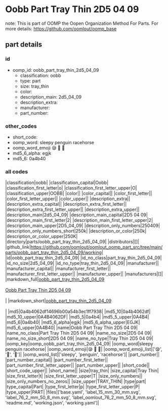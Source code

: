 # Oobb Part Tray Thin 2D5 04 09  

note: This is part of OOMP the Oopen Organization Method For Parts. For more details: https://github.com/oomlout/oomp_base

##  part details





### id
* oomp_id: oobb_part_tray_thin_2d5_04_09
  * classification: oobb
  * type: part
  * size: tray_thin
  * color: 
  * description_main: 2d5_04_09
  * description_extra: 
  * manufacturer: 
  * part_number: 

### other_codes
* short_code: 
* oomp_word: sleepy penguin racehorse
* oomp_word_emoji :sleepy: :penguin: :racehorse:
* md5_6_alpha: egjk
* md5_6: 0a4b40

### all codes 
|classification|oobb|
|classification_capital|Oobb|
|classification_first_letter|o|
|classification_first_letter_upper|O|
|classification_upper|OOBB|
|color||
|color_capital||
|color_first_letter||
|color_first_letter_upper||
|color_upper||
|description_extra||
|description_extra_capital||
|description_extra_first_letter||
|description_extra_first_letter_upper||
|description_extra_upper||
|description_main|2d5_04_09|
|description_main_capital|2D5 04 09|
|description_main_first_letter|2|
|description_main_first_letter_upper|2|
|description_main_upper|2D5_04_09|
|description_only_numbers|250409|
|description_only_numbers_short|250k|
|description_or_color|250k|
|description_or_color_upper|250K|
|directory|parts/oobb_part_tray_thin_2d5_04_09|
|distributors|[]|
|github_link|https://github.com/oomlout/oomlout_oomp_part_src/tree/main/parts/oobb_part_tray_thin_2d5_04_09/working|
|id|oobb_part_tray_thin_2d5_04_09|
|id_no_class|part_tray_thin_2d5_04_09|
|id_no_size|2d5_04_09|
|id_no_type|tray_thin_2d5_04_09|
|manufacturer||
|manufacturer_capital||
|manufacturer_first_letter||
|manufacturer_first_letter_upper||
|manufacturer_upper||
|manufacturers|[]|
|markdown_full|[oobb_part_tray_thin_2d5_04_09](https://github.com/oomlout/oomlout_oomp_part_src/tree/main/parts/oobb_part_tray_thin_2d5_04_09/working)<br>[](https://github.com/oomlout/oomlout_oomp_part_src/tree/main/parts/oobb_part_tray_thin_2d5_04_09/working)<br>[Oobb Part Tray Thin 2D5 04 09](https://github.com/oomlout/oomlout_oomp_part_src/tree/main/parts/oobb_part_tray_thin_2d5_04_09/working)<br><br>|
|markdown_short|[oobb_part_tray_thin_2d5_04_09](https://github.com/oomlout/oomlout_oomp_part_src/tree/main/parts/oobb_part_tray_thin_2d5_04_09/working)<br><br>|
|md5|0a4b4062df14696b00a54b3ec1ff7938|
|md5_10|0a4b4062df|
|md5_10_upper|0A4B4062DF|
|md5_5|0a4b4|
|md5_5_upper|0A4B4|
|md5_6|0a4b40|
|md5_6_alpha|egjk|
|md5_6_alpha_upper|EGJK|
|md5_6_upper|0A4B40|
|name|Oobb Part Tray Thin 2D5 04 09|
|name_no_class|Part Tray Thin 2D5 04 09|
|name_no_size|2D5 04 09|
|name_no_size_short|2D5 04 09|
|name_no_type|Tray Thin 2D5 04 09|
|oomp_key|oomp_oobb_part_tray_thin_2d5_04_09|
|oomp_word|sleepy penguin racehorse|
|oomp_word_emoji|:sleepy: :penguin: :racehorse:|
|oomp_word_emoji_list|[':sleepy:', ':penguin:', ':racehorse:']|
|oomp_word_list|['sleepy', 'penguin', 'racehorse']|
|part_number||
|part_number_capital||
|part_number_first_letter||
|part_number_first_letter_upper||
|part_number_upper||
|short_code||
|short_code_upper||
|short_name||
|size|tray_thin|
|size_capital|Tray Thin|
|size_first_letter|t|
|size_first_letter_upper|T|
|size_only_numbers||
|size_only_numbers_no_zeros||
|size_upper|TRAY_THIN|
|type|part|
|type_capital|Part|
|type_first_letter|p|
|type_first_letter_upper|P|
|type_upper|PART|
|files|['base.yaml', 'label_15_mm_30_mm.svg', 'label_76_2_mm_50_8_mm.svg', 'label_oomlout_76_2_mm_50_8_mm.svg', 'readme.md', 'working.json', 'working.yaml']|
